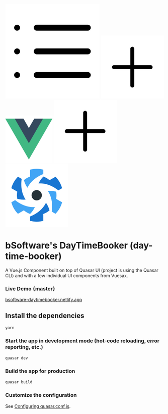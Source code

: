 
<img src="src/statics/list.svg"> <img src="src/statics/plus.svg"> <img src="src/statics/vuejs-logo.png" width="150" height="150"> <img src="src/statics/plus.svg"> <img src="src/statics/quasar-logo.svg">

# bSoftware's DayTimeBooker (day-time-booker)

A Vue.js Component built on top of Quasar UI (project is using the Quasar CLI) and with 
a few individual UI components from Vuesax.

### Live Demo {master}
[bsoftware-daytimebooker.netlify.app](https://bsoftware-daytimebooker.netlify.app/)

## Install the dependencies
```bash
yarn
```

### Start the app in development mode (hot-code reloading, error reporting, etc.)
```bash
quasar dev
```

### Build the app for production
```bash
quasar build
```

### Customize the configuration
See [Configuring quasar.conf.js](https://quasar.dev/quasar-cli/quasar-conf-js).
